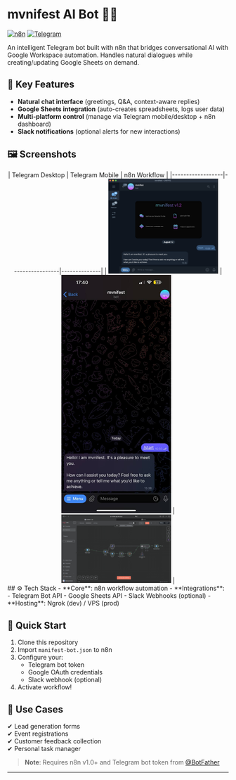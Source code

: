 # mvnifest AI Bot 🤖✨

[![n8n](https://img.shields.io/badge/Powered%20by-n8n-13BAA8)](https://n8n.io)
[![Telegram](https://img.shields.io/badge/Telegram-Bot-2CA5E0)](https://core.telegram.org/bots)

An intelligent Telegram bot built with n8n that bridges conversational AI with Google Workspace automation. Handles natural dialogues while creating/updating Google Sheets on demand.

## 🌟 Key Features
- **Natural chat interface** (greetings, Q&A, context-aware replies)
- **Google Sheets integration** (auto-creates spreadsheets, logs user data)
- **Multi-platform control** (manage via Telegram mobile/desktop + n8n dashboard)
- **Slack notifications** (optional alerts for new interactions)

## 🖼️ Screenshots
<div align="center">
| Telegram Desktop | Telegram Mobile | n8n Workflow |
|------------------|-----------------|--------------|
| <img src="screenshots/telegram-desktop.jpg" width="250"> | <img src="screenshots/telegram-mobile.jpg" width="250"> | <img src="screenshots/n8n-workflow.png" width="250"> |
</div>
## ⚙️ Tech Stack
- **Core**: n8n workflow automation
- **Integrations**: 
  - Telegram Bot API
  - Google Sheets API
  - Slack Webhooks (optional)
- **Hosting**: Ngrok (dev) / VPS (prod)

## 🚀 Quick Start
1. Clone this repository
2. Import `manifest-bot.json` to n8n
3. Configure your:
   - Telegram bot token
   - Google OAuth credentials
   - Slack webhook (optional)
4. Activate workflow!

## 📜 Use Cases
✔ Lead generation forms  
✔ Event registrations  
✔ Customer feedback collection  
✔ Personal task manager  

> **Note**: Requires n8n v1.0+ and Telegram bot token from [@BotFather](https://t.me/botfather)

---
